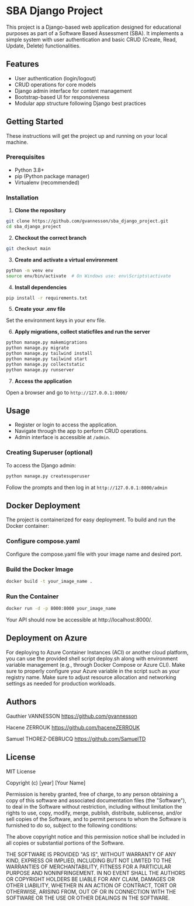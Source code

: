# SBA Django Project

This project is a Django-based web application designed for educational purposes as part of a Software Based Assessment (SBA). It implements a simple system with user authentication and basic CRUD (Create, Read, Update, Delete) functionalities.

## Features

- User authentication (login/logout)
- CRUD operations for core models
- Django admin interface for content management
- Bootstrap-based UI for responsiveness
- Modular app structure following Django best practices

## Getting Started

These instructions will get the project up and running on your local machine.

### Prerequisites

- Python 3.8+
- pip (Python package manager)
- Virtualenv (recommended)

### Installation

1. **Clone the repository**

```bash
git clone https://github.com/gvannesson/sba_django_project.git
cd sba_django_project
```

2. **Checkout the correct branch**

```bash
git checkout main
```

3. **Create and activate a virtual environment**

```bash
python -m venv env
source env/bin/activate  # On Windows use: env\Scripts\activate
```

4. **Install dependencies**

```bash
pip install -r requirements.txt
```

5. **Create your .env file**

Set the environment keys in your env file.

6. **Apply migrations, collect staticfiles and run the server**

```bash
python manage.py makemigrations
python manage.py migrate
python manage.py tailwind install
python manage.py tailwind start
python manage.py collectstatic
python manage.py runserver
```

7. **Access the application**

Open a browser and go to `http://127.0.0.1:8000/`

## Usage

- Register or login to access the application.
- Navigate through the app to perform CRUD operations.
- Admin interface is accessible at `/admin`.

### Creating Superuser (optional)

To access the Django admin:

```bash
python manage.py createsuperuser
```

Follow the prompts and then log in at `http://127.0.0.1:8000/admin`

## Docker Deployment

The project is containerized for easy deployment. To build and run the Docker container:

### Configure compose.yaml

Configure the compose.yaml file with your image name and desired port.

### Build the Docker Image

```bash
docker build -t your_image_name .
```

### Run the Container

```bash
docker run -d -p 8000:8000 your_image_name
```

Your API should now be accessible at http://localhost:8000/.

## Deployment on Azure

For deploying to Azure Container Instances (ACI) or another cloud platform, you can use the provided shell script deploy.sh along with environment variable management (e.g., through Docker Compose or Azure CLI). Make sure to properly configure your Azure variable in the script such as your registry name. Make sure to adjust resource allocation and networking settings as needed for production workloads.

## Authors

Gauthier VANNESSON
https://github.com/gvannesson

Hacene ZERROUK
https://github.com/haceneZERROUK 

Samuel THOREZ-DEBRUCQ
https://github.com/SamuelTD

## License

MIT License

Copyright (c) [year] [Your Name]

Permission is hereby granted, free of charge, to any person obtaining a copy
of this software and associated documentation files (the "Software"), to deal
in the Software without restriction, including without limitation the rights
to use, copy, modify, merge, publish, distribute, sublicense, and/or sell
copies of the Software, and to permit persons to whom the Software is
furnished to do so, subject to the following conditions:

The above copyright notice and this permission notice shall be included in all
copies or substantial portions of the Software.

THE SOFTWARE IS PROVIDED "AS IS", WITHOUT WARRANTY OF ANY KIND, EXPRESS OR
IMPLIED, INCLUDING BUT NOT LIMITED TO THE WARRANTIES OF MERCHANTABILITY,
FITNESS FOR A PARTICULAR PURPOSE AND NONINFRINGEMENT. IN NO EVENT SHALL THE
AUTHORS OR COPYRIGHT HOLDERS BE LIABLE FOR ANY CLAIM, DAMAGES OR OTHER
LIABILITY, WHETHER IN AN ACTION OF CONTRACT, TORT OR OTHERWISE, ARISING FROM,
OUT OF OR IN CONNECTION WITH THE SOFTWARE OR THE USE OR OTHER DEALINGS IN THE
SOFTWARE.

